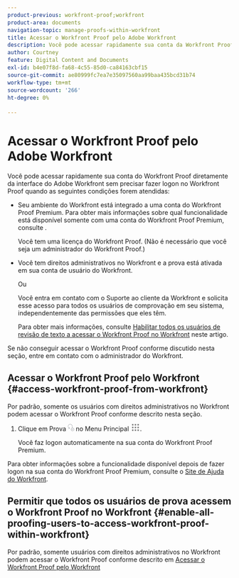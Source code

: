 ```yaml
---
product-previous: workfront-proof;workfront
product-area: documents
navigation-topic: manage-proofs-within-workfront
title: Acessar o Workfront Proof pelo Adobe Workfront
description: Você pode acessar rapidamente sua conta da Workfront Proof diretamente da interface da Adobe Workfront sem fazer logon na Workfront Proof.
author: Courtney
feature: Digital Content and Documents
exl-id: b4e07f8d-fa68-4c55-85d0-ca84163cbf15
source-git-commit: ae80999fc7ea7e35097560aa99baa435bcd31b74
workflow-type: tm+mt
source-wordcount: '266'
ht-degree: 0%

---
```


# Acessar o Workfront Proof pelo Adobe Workfront

Você pode acessar rapidamente sua conta do Workfront Proof diretamente da interface do Adobe Workfront sem precisar fazer logon no Workfront Proof quando as seguintes condições forem atendidas:

* Seu ambiente do Workfront está integrado a uma conta do Workfront Proof Premium. Para obter mais informações sobre qual funcionalidade está disponível somente com uma conta do Workfront Proof Premium, consulte .

  Você tem uma licença do Workfront Proof. (Não é necessário que você seja um administrador do Workfront Proof.)

* Você tem direitos administrativos no Workfront e a prova está ativada em sua conta de usuário do Workfront.

  Ou

  Você entra em contato com o Suporte ao cliente da Workfront e solicita esse acesso para todos os usuários de comprovação em seu sistema, independentemente das permissões que eles têm.

  Para obter mais informações, consulte [Habilitar todos os usuários de revisão de texto a acessar o Workfront Proof no Workfront](#enable-all-proofing-users-to-access-workfront-proof-within-workfront) neste artigo.

Se não conseguir acessar o Workfront Proof conforme discutido nesta seção, entre em contato com o administrador do Workfront.

## Acessar o Workfront Proof pelo Workfront {#access-workfront-proof-from-workfront}

Por padrão, somente os usuários com direitos administrativos no Workfront podem acessar o Workfront Proof conforme descrito nesta seção. 

1. Clique em Prova ![](assets/proofing-main-menu.png) no Menu Principal ![](assets/main-menu-icon.png).

   Você faz logon automaticamente na sua conta do Workfront Proof Premium.

Para obter informações sobre a funcionalidade disponível depois de fazer logon na sua conta do Workfront Proof Premium, consulte o [Site de Ajuda do Workfront](https://support.workfront.com).

## Permitir que todos os usuários de prova acessem o Workfront Proof no Workfront {#enable-all-proofing-users-to-access-workfront-proof-within-workfront}

Por padrão, somente usuários com direitos administrativos no Workfront podem acessar o Workfront Proof conforme descrito em [Acessar o Workfront Proof pelo Workfront](#access-workfront-proof-from-workfront)
